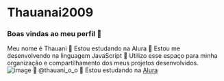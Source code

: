 # Thauanai2009
### Boas vindas ao meu perfil 💙

Meu nome é Thauani 
💙 Estou estudando na Alura
💙 Estou me desenvolvendo na linguagem JavaScript
💙 Utilizo esse espaço para minha organização e compartilhamento dos meus projetos desenvolvidos.
   ![image](https://github.com/user-attachments/assets/fd3b81e4-859e-46e6-bad5-168d10e233dc)
💙 @thauani_o_o 
💙 Estou estudando na [Alura](https://www.alura.com.br)
